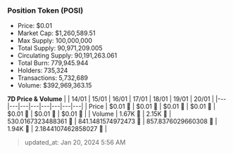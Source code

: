 
  ### Position Token (POSI)
  - Price: $0.01
  - Market Cap: $1,260,589.51
  - Max Supply: 100,000,000
  - Total Supply: 90,971,209.005
  - Circulating Supply: 90,191,263.061
  - Total Burn: 779,945.944
  - Holders: 735,324
  - Transactions: 5,732,689
  - Volume: $392,969,363.15

  **7D Price & Volume**
  | | 14&#x2F;01 | 15&#x2F;01 | 16&#x2F;01 | 17&#x2F;01 | 18&#x2F;01 | 19&#x2F;01 | 20&#x2F;01 |
  |---|---|---|---|---|---|---|---|
  | Price | $0.01 🔻 | $0.01 🚀 | $0.01 🔻 | $0.01 🔻 | $0.01 🔻 | $0.01 🔻 | $0.01 🔻 |
  | Volume | 1.67K 🚀 | 2.15K 🚀 | 530.0167323488361 🔻 | 841.1481574972473 🚀 | 857.8376029660308 🚀 | 1.94K 🚀 | 2.1844107462858027 🔻 |

  > updated_at: Jan 20, 2024 5:56 AM
